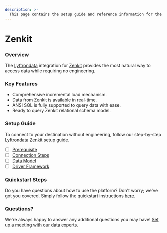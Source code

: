 ```yaml
---
description: >-
  This page contains the setup guide and reference information for the Zenkit source connector.
---
```


# Zenkit

### Overview

The [Lyftrondata](https://www.lyftrondata.com/) integration for [Zenkit](https://www.lyftrondata.com/integration/commerce-analytics/zenkit/) provides the most natural way to access data while requiring no engineering.

### Key Features

* Comprehensive incremental load mechanism.
* Data from Zenkit is available in real-time.&#x20;
* ANSI SQL is fully supported to query data with ease.
* Ready to query Zenkit relational schema model.

### Setup Guide

To connect to your destination without engineering, follow our step-by-step [Lyftrondata](https://www.lyftrondata.com/)  [Zenkit](https://www.lyftrondata.com/integration/commerce-analytics/zenkit/) setup guide.

* [ ] [Prerequisite](prerequisite.md)
* [ ] [Connection Steps](connection-steps.md)
* [ ] [Data Model](data-model/erd.md)
* [ ] [Driver Framework](driver-framework/)

### Quickstart Steps

Do you have questions about how to use the platform? Don't worry; we've got you covered. Simply follow the quickstart instructions [here](../README.md).

### Questions? <a href="#questions" id="questions"></a>

We're always happy to answer any additional questions you may have! [Set up a meeting with our data experts.](https://www.lyftrondata.com/book-a-meeting/)

